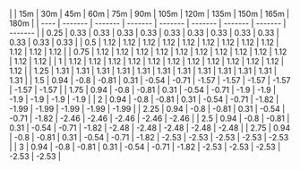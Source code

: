 | | 15m | 30m | 45m | 60m | 75m | 90m | 105m | 120m | 135m | 150m | 165m | 180m | 
| ---- | ------- | ------- | ------- | ------- | ------- | ------- | ------- | ------- |
| 0.25 | 0.33 | 0.33 | 0.33 | 0.33 | 0.33 | 0.33 | 0.33 | 0.33 | 0.33 | 0.33 | 0.33 | 0.33 | 
| 0.5 | 1.12 | 1.12 | 1.12 | 1.12 | 1.12 | 1.12 | 1.12 | 1.12 | 1.12 | 1.12 | 1.12 | 1.12 | 
| 0.75 | 1.12 | 1.12 | 1.12 | 1.12 | 1.12 | 1.12 | 1.12 | 1.12 | 1.12 | 1.12 | 1.12 | 1.12 | 
| 1 | 1.12 | 1.12 | 1.12 | 1.12 | 1.12 | 1.12 | 1.12 | 1.12 | 1.12 | 1.12 | 1.12 | 1.12 | 
| 1.25 | 1.31 | 1.31 | 1.31 | 1.31 | 1.31 | 1.31 | 1.31 | 1.31 | 1.31 | 1.31 | 1.31 | 1.31 | 
| 1.5 | 0.94 | -0.8 | -0.81 | 0.31 | -0.54 | -0.71 | -1.57 | -1.57 | -1.57 | -1.57 | -1.57 | -1.57 | 
| 1.75 | 0.94 | -0.8 | -0.81 | 0.31 | -0.54 | -0.71 | -1.9 | -1.9 | -1.9 | -1.9 | -1.9 | -1.9 | 
| 2 | 0.94 | -0.8 | -0.81 | 0.31 | -0.54 | -0.71 | -1.82 | -1.99 | -1.99 | -1.99 | -1.99 | -1.99 | 
| 2.25 | 0.94 | -0.8 | -0.81 | 0.31 | -0.54 | -0.71 | -1.82 | -2.46 | -2.46 | -2.46 | -2.46 | -2.46 | 
| 2.5 | 0.94 | -0.8 | -0.81 | 0.31 | -0.54 | -0.71 | -1.82 | -2.48 | -2.48 | -2.48 | -2.48 | -2.48 | 
| 2.75 | 0.94 | -0.8 | -0.81 | 0.31 | -0.54 | -0.71 | -1.82 | -2.53 | -2.53 | -2.53 | -2.53 | -2.53 | 
| 3 | 0.94 | -0.8 | -0.81 | 0.31 | -0.54 | -0.71 | -1.82 | -2.53 | -2.53 | -2.53 | -2.53 | -2.53 | 
